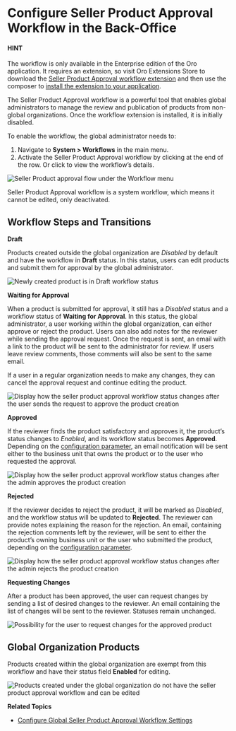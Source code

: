 <a id="system-workflows-seller-product-approval-workflow"></a>

# Configure Seller Product Approval Workflow in the Back-Office

#### HINT
The workflow is only available in the Enterprise edition of the Oro application. It requires an extension, so visit Oro Extensions Store to download the <a href="https://extensions.oroinc.com/orocommerce/extension/seller-product-approval-workflow/" target="_blank">Seller Product Approval workflow extension</a> and then use the composer to [install the extension to your application](../../../../../backend/extension/install-extension.md#cookbook-extensions-composer).

The Seller Product Approval workflow is a powerful tool that enables global administrators to manage the review and publication of products from non-global organizations. Once the workflow extension is installed, it is initially disabled.

To enable the workflow, the global administrator needs to:

1. Navigate to **System > Workflows** in the main menu.
2. Activate the Seller Product Approval workflow by clicking <i class="fa fa-check fa-lg" aria-hidden="true"></i> at the end of the row. Or click <i class="fa fa-eye fa-lg" aria-hidden="true"></i> to view the workflow’s details.

![Seller Product approval flow under the Workflow menu](user/img/system/workflows/seller-product-approval/enable-seller-product-flow.png)

Seller Product Approval workflow is a system workflow, which means it cannot be edited, only deactivated.

## Workflow Steps and Transitions

**Draft**

Products created outside the global organization are *Disabled* by default and have the workflow in **Draft** status. In this status, users can edit products and submit them for approval by the global administrator.

![Newly created product is in Draft workflow status](user/img/system/workflows/seller-product-approval/seller-product-flow-draft.png)

**Waiting for Approval**

When a product is submitted for approval, it still has a *Disabled* status and a workflow status of **Waiting for Approval**. In this status, the global administrator, a user working within the global organization, can either approve or reject the product. Users can also add notes for the reviewer while sending the approval request. Once the request is sent, an email with a link to the product will be sent to the administrator for review. If users leave review comments, those comments will also be sent to the same email.

If a user in a regular organization needs to make any changes, they can cancel the approval request and continue editing the product.

![Display how the seller product approval workflow status changes after the user sends the request to approve the product creation](user/img/system/workflows/seller-product-approval/seller-product-flow-send-for-approval.png)

**Approved**

If the reviewer finds the product satisfactory and approves it, the product’s status changes to *Enabled*, and its workflow status becomes **Approved**. Depending on the [configuration parameter](../../configuration/commerce/product/seller-product-approval-flow.md#system-configuration-commerce-product-seller-product-approval-workflow), an email notification will be sent either to the business unit that owns the product or to the user who requested the approval.

![Display how the seller product approval workflow status changes after the admin approves the product creation](user/img/system/workflows/seller-product-approval/seller-product-flow-approved.png)

**Rejected**

If the reviewer decides to reject the product, it will be marked as *Disabled*, and the workflow status will be updated to **Rejected**. The reviewer can provide notes explaining the reason for the rejection. An email, containing the rejection comments left by the reviewer, will be sent to either the product’s owning business unit or the user who submitted the product, depending on the [configuration parameter](../../configuration/commerce/product/seller-product-approval-flow.md#system-configuration-commerce-product-seller-product-approval-workflow).

![Display how the seller product approval workflow status changes after the admin rejects the product creation](user/img/system/workflows/seller-product-approval/seller-product-flow-rejected.png)

**Requesting Changes**

After a product has been approved, the user can request changes by sending a list of desired changes to the reviewer. An email containing the list of changes will be sent to the reviewer. Statuses remain unchanged.

![Possibility for the user to request changes for the approved product](user/img/system/workflows/seller-product-approval/seller-product-flow-request-change.png)

## Global Organization Products

Products created within the global organization are exempt from this workflow and have their status field **Enabled** for editing.

![Products created under the global organization do not have the seller product approval workflow and can be edited](user/img/system/workflows/seller-product-approval/seller-product-flow-global-product.png)

**Related Topics**

* [Configure Global Seller Product Approval Workflow Settings](../../configuration/commerce/product/seller-product-approval-flow.md#system-configuration-commerce-product-seller-product-approval-workflow)

<!-- fa-bars = fa-navicon -->
<!-- Ic Tiles is used as Set As Default in saved views, and as tiles in display layout options -->
<!-- IcPencil refers to Rename in Commerce and Inline Editing in CRM -->
<!-- Check mark in the square. -->
<!-- SortDesc is also used as drop-down arrow -->
<!-- A -->
<!-- B -->
<!-- C -->
<!-- D -->
<!-- E -->
<!-- F -->
<!-- G -->
<!-- H -->
<!-- I -->
<!-- L -->
<!-- M -->
<!-- P -->
<!-- R -->
<!-- S -->
<!-- T -->
<!-- U -->
<!-- Z -->
